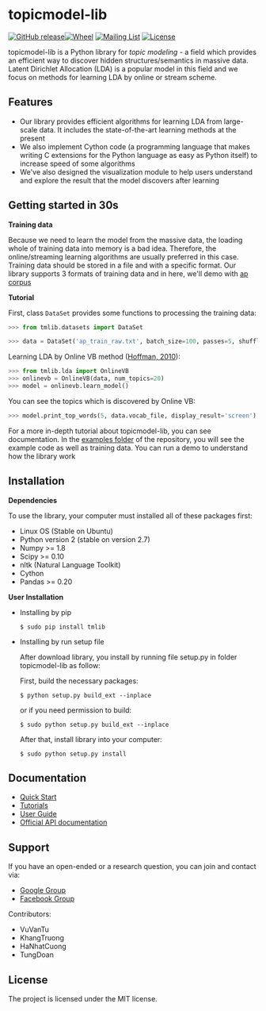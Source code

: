 topicmodel-lib
================

[![GitHub release](https://img.shields.io/badge/release-1.0.0-yellow.svg)]()[![Wheel](https://img.shields.io/pypi/wheel/gensim.svg)](https://pypi.python.org/pypi/tmlib) 
[![Mailing List](https://img.shields.io/badge/-Mailing%20List-lightgrey.svg)](https://groups.google.com/forum/#!forum/dslab-tmlib)
[![License](https://img.shields.io/packagist/l/doctrine/orm.svg)]()

topicmodel-lib is a Python library for *topic modeling* - a field which provides an efficient way to discover hidden structures/semantics in massive data. Latent Dirichlet Allocation (LDA) is a popular model in this field and we focus on methods for learning LDA by online or stream scheme.

Features
--------

- Our library provides efficient algorithms for learning LDA from large-scale data. It includes the state-of-the-art learning methods at the present
- We also implement Cython code (a programming language that makes writing C extensions for the Python language as easy as Python itself) to increase speed of some algorithms
- We've also designed the visualization module to help users understand and explore the result that the model discovers after learning

Getting started in 30s
----------------------

**Training data**

Because we need to learn the model from the massive data, the loading whole of training data into memory is a bad idea. Therefore, the online/streaming learning algorithms are usually preferred in this case. Training data should be stored in a file and with a specific format. Our library supports 3 formats of training data and in here, we'll demo with [ap corpus](https://github.com/hncuong/topicmodel-lib/tree/master/examples/ap/data)

**Tutorial**

First, class `DataSet` provides some functions to processing the training data:

```python
>>> from tmlib.datasets import DataSet

>>> data = DataSet('ap_train_raw.txt', batch_size=100, passes=5, shuffle_every=2)
```

Learning LDA by Online VB method ([Hoffman, 2010](http://www.cs.columbia.edu/~blei/papers/HoffmanBleiBach2010c.pdf)):

```python
>>> from tmlib.lda import OnlineVB
>>> onlinevb = OnlineVB(data, num_topics=20)
>>> model = onlinevb.learn_model()
```

You can see the topics which is discovered by Online VB:

```python
>>> model.print_top_words(5, data.vocab_file, display_result='screen')
```

For a more in-depth tutorial about topicmodel-lib, you can see documentation. 
In the [examples folder](https://github.com/hncuong/topicmodel-lib/tree/master/examples) of the repository, you will see the example code as well as training data. You can run a demo to understand how the library work


Installation
------------

**Dependencies**

To use the library, your computer must installed all of these packages first:

- Linux OS (Stable on Ubuntu)
- Python version 2 (stable on version 2.7)
- Numpy >= 1.8
- Scipy >= 0.10
- nltk (Natural Language Toolkit)
- Cython
- Pandas >= 0.20

**User Installation**

- Installing by pip

      $ sudo pip install tmlib


- Installing by run setup file

  After download library, you install by running file setup.py in folder topicmodel-lib as follow:

  First, build the necessary packages:

      $ python setup.py build_ext --inplace
    
  or if you need permission to build:
  
      $ sudo python setup.py build_ext --inplace
    
  After that, install library into your computer:
  
      $ sudo python setup.py install

Documentation
-------------

- [Quick Start](doc/quick_start.rst)
- [Tutorials](doc/tutorials.rst)
- [User Guide](doc/user_guide.rst)
- [Official API documentation](doc/list_api.rst)

Support
-------

If you have an open-ended or a research question, you can join and contact via: 

- [Google Group](https://groups.google.com/forum/#!forum/dslab-tmlib)
- [Facebook Group](https://www.facebook.com/groups/465441110326541/?ref=group_browse_new)

Contributors:

- VuVanTu
- KhangTruong
- HaNhatCuong
- TungDoan

License
-------

The project is licensed under the MIT license.
